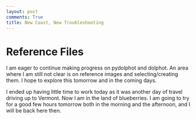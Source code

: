 ```yaml
---
layout: post
comments: True
title: New Coast, New Troubleshooting
---
```


# Reference Files

I am eager to continue making progress on pydolphot and dolphot. An area where I am still not clear is on reference images and selecting/creating them. I hope to explore this tomorrow and in the coming days.

I ended up having little time to work today as it was another day of travel driving up to Vermont. Now I am in the land of blueberries. I am going to try for a good few hours tomorrow both in the morning and the afternoon, and I will be back here then.
